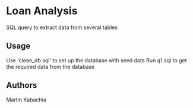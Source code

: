 # Loan Analysis

SQL query to extract data from several tables

## Usage
Use 'clean_db.sql' to set up the database with seed data
Run q1.sql to get the required data from the database

## Authors

Martin Kabachia